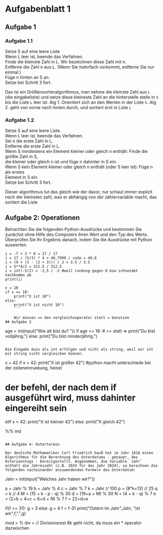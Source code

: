 # Aufgabenblatt 1
 
## Aufgabe 1

### Aufgabe 1.1

Setze S auf eine leere Liste\
Wenn L leer ist, beende das Verfahren.\
Finde die kleinste Zahl in L. Wir bezeichnen diese Zahl mit n.\
Entferne die Zahl n aus L. (Wenn Sie mehrfach vorkommt, entferne Sie nur einmal.)\
Füge n hinten an S an.\
Setze bei Schritt 3 fort.


Das ist ein Größensortieralgorithmus, man nehme die kleinste Zahl aus `L` (die eingabeliste)
und setze diese kleineste Zahl an die hinterstelle stelle in `S` bis die Liste `L` leer ist.
Alg 1. Orientiert sich an den Werten in der Liste `S`.
Alg 2. geht von vorne nach hinten durch, und sortiert erst in Liste `L`

### Aufgabe 1.2

Setze S auf eine leere Liste.\
Wenn L leer ist, beende das Verfahren.\
Sei n die erste Zahl in L.\
Entferne die erste Zahl in L.\
Wenn S mindestens ein Element kleiner oder gleich n enthält: Finde die größte Zahl in S,\
die kleiner oder gleich n ist und füge n dahinter in S ein.\
Wenn S kein Element kleiner oder gleich n enthält (oder S leer ist): Füge n als erstes\
Element in S ein.\
Setze bei Schritt 3 fort.

Dieser algorithmus tut das gleich wie der davor, nur schaut immer explizit nach der
kleinsten zahl, was er abhängig von der zählervariable macht, das sortiert die Liste


## Aufgabe 2: Operationen
Betrachten Sie die folgenden Python-Ausdrücke und bestimmen Sie zunächst ohne Hilfe des Computers ihren Wert und den Typ des Werts. Überprüfen Sie Ihr Ergebnis danach, indem Sie die Ausdrücke mit Python auswerten.

```
i = -7 + 3 * 8 = 17 / 17
i = 17 / (5/3) * 4 = 40,7999 / code = 40,8
i = (9 + (3 - (2 + 3))) / 2 = 3.5 / 3.5
i = 5**4/2 = 312.5 / 312.5
i = int(-5/2) = -2,5 / -2 #weil rundung gegen 0 bzw schneidet nachkomma ab
print(i)
``` 
```
x = 10
if x == 10:
    print("X ist 10")
else:
    print("X ist nicht 10")
    ```
    
    Wir müssen == den vergleichsoperator statt = benutzen
## Aufgabe 3

``` 
age = int(input("Wie alt bist du? ")) 
if age >= 18: # >= statt =>
    print("Du bist volljährig.")
else:
    print("Du bist minderjährig.")

```

Die Eingabe muss als int erfolgen und nicht als string, weil wir int mit string nicht vergleichen können.

```

x = 42
if x > 42:
    print("X ist größer 42") #python macht unterschiede bei der zeileneinruekung, heisst
   # der befehl, der nach dem if ausgeführt wird, muss dahinter eingereiht sein
elif x < 42:
    print("X ist kleiner 42")
else:
    print("X gleich 42")

%% md
```

## Aufgabe 4: Ostertermin

Der deutsche Mathematiker Carl Friedrich Gauß hat im Jahr 1816 einen Algorithmus für die Berechnung des Osterdatums - genauer, des Ostersonntags - bereitgestellt. Angenommen, die Variable `Jahr` enthält die Jahreszahl (z.B. 2024 für das Jahr 2024), so berechnen die folgenden nacheinander anzuwendenden Formeln das Osterdatum:

```
Jahr = int(input("Welches Jahr haben wir?"))

a = Jahr % 19
b = Jahr % 4
c = Jahr % 7
k = Jahr // 100
p = (8*k+13) // 25
q = k // 4
M = (15 + k - p - q) % 30
d = (19+a + M) % 30
N = (4 + k - q) % 7
e = (2+b + 4+c + 6+d + N) % 7
f = 22+d+e

if(f <= 31):
    g = 3
else:
    g = 4
    f = f-31
print("Ostern im Jahr",Jahr, "ist am",f,".",g)

 mod = %
div = // Divisionsrest
 8k geht nicht, da muss ein * operator dazwischen
```






